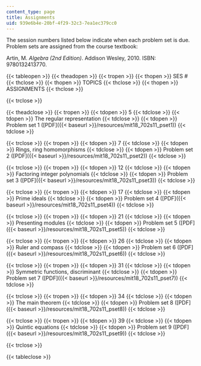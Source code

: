 ```yaml
---
content_type: page
title: Assignments
uid: 939e6b4e-20bf-4f29-32c3-7ea1ec379cc0
---
```


The session numbers listed below indicate when each problem set is due. Problem sets are assigned from the course textbook:

Artin, M. _Algebra (2nd Edition)_. Addison Wesley, 2010. ISBN: 9780132413770.

{{< tableopen >}}
{{< theadopen >}}
{{< tropen >}}
{{< thopen >}}
SES #
{{< thclose >}}
{{< thopen >}}
TOPICS
{{< thclose >}}
{{< thopen >}}
ASSIGNMENTS
{{< thclose >}}

{{< trclose >}}

{{< theadclose >}}
{{< tropen >}}
{{< tdopen >}}
5
{{< tdclose >}}
{{< tdopen >}}
The regular representation
{{< tdclose >}}
{{< tdopen >}}
Problem set 1 ([PDF]({{< baseurl >}}/resources/mit18_702s11_pset1))
{{< tdclose >}}

{{< trclose >}}
{{< tropen >}}
{{< tdopen >}}
7
{{< tdclose >}}
{{< tdopen >}}
Rings, ring homomorphisms
{{< tdclose >}}
{{< tdopen >}}
Problem set 2 ([PDF]({{< baseurl >}}/resources/mit18_702s11_pset2))
{{< tdclose >}}

{{< trclose >}}
{{< tropen >}}
{{< tdopen >}}
12
{{< tdclose >}}
{{< tdopen >}}
Factoring integer polynomials
{{< tdclose >}}
{{< tdopen >}}
Problem set 3 ([PDF]({{< baseurl >}}/resources/mit18_702s11_pset3))
{{< tdclose >}}

{{< trclose >}}
{{< tropen >}}
{{< tdopen >}}
17
{{< tdclose >}}
{{< tdopen >}}
Prime ideals
{{< tdclose >}}
{{< tdopen >}}
Problem set 4 ([PDF]({{< baseurl >}}/resources/mit18_702s11_pset4))
{{< tdclose >}}

{{< trclose >}}
{{< tropen >}}
{{< tdopen >}}
21
{{< tdclose >}}
{{< tdopen >}}
Presenting modules
{{< tdclose >}}
{{< tdopen >}}
Problem set 5 ([PDF]({{< baseurl >}}/resources/mit18_702s11_pset5))
{{< tdclose >}}

{{< trclose >}}
{{< tropen >}}
{{< tdopen >}}
26
{{< tdclose >}}
{{< tdopen >}}
Ruler and compass
{{< tdclose >}}
{{< tdopen >}}
Problem set 6 ([PDF]({{< baseurl >}}/resources/mit18_702s11_pset6))
{{< tdclose >}}

{{< trclose >}}
{{< tropen >}}
{{< tdopen >}}
31
{{< tdclose >}}
{{< tdopen >}}
Symmetric functions, discriminant
{{< tdclose >}}
{{< tdopen >}}
Problem set 7 ([PDF]({{< baseurl >}}/resources/mit18_702s11_pset7))
{{< tdclose >}}

{{< trclose >}}
{{< tropen >}}
{{< tdopen >}}
34
{{< tdclose >}}
{{< tdopen >}}
The main theorem
{{< tdclose >}}
{{< tdopen >}}
Problem set 8 ([PDF]({{< baseurl >}}/resources/mit18_702s11_pset8))
{{< tdclose >}}

{{< trclose >}}
{{< tropen >}}
{{< tdopen >}}
39
{{< tdclose >}}
{{< tdopen >}}
Quintic equations
{{< tdclose >}}
{{< tdopen >}}
Problem set 9 ([PDF]({{< baseurl >}}/resources/mit18_702s11_pset9))
{{< tdclose >}}

{{< trclose >}}

{{< tableclose >}}